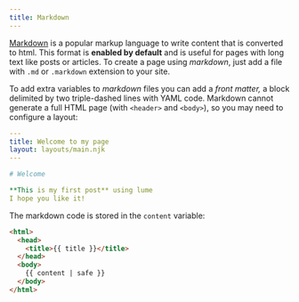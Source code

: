 ```yaml
---
title: Markdown
---
```


[Markdown](https://en.wikipedia.org/wiki/Markdown) is a popular markup language to write content that is converted to html. This format is **enabled by default** and is useful for pages with long text like posts or articles. To create a page using *markdown*, just add a file with `.md` or `.markdown` extension to your site.

To add extra variables to *markdown* files you can add a *front matter,* a block delimited by two triple-dashed lines with YAML code. Markdown cannot generate a full HTML page (with `<header>` and `<body>`), so you may need to configure a layout:

```yaml
---
title: Welcome to my page
layout: layouts/main.njk
---

# Welcome

**This is my first post** using lume
I hope you like it!
```

The markdown code is stored in the `content` variable:

```html
<html>
  <head>
    <title>{{ title }}</title>
  </head>
  <body>
    {{ content | safe }}
  </body>
</html>
```
